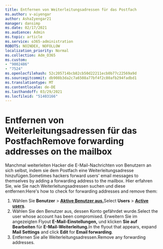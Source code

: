 ```yaml
---
title: Entfernen von Weiterleitungsadressen für das Postfach
ms.author: v-aiyengar
author: AshaIyengar21
manager: dansimp
ms.date: 02/17/2021
ms.audience: Admin
ms.topic: article
ms.service: o365-administration
ROBOTS: NOINDEX, NOFOLLOW
localization_priority: Normal
ms.collection: Adm_O365
ms.custom:
- "9002486"
- "7524"
ms.openlocfilehash: 52c205714bcb82cb50d22211ecb0b77c22569a9d
ms.sourcegitcommit: db908b3da2c7a6508a77bf4f2c80afb294fadbd1
ms.translationtype: MT
ms.contentlocale: de-DE
ms.lasthandoff: 03/29/2021
ms.locfileid: "51403166"
---
```

# <a name="remove-forwarding-addresses-on-the-mailbox"></a><span data-ttu-id="44f1d-102">Entfernen von Weiterleitungsadressen für das Postfach</span><span class="sxs-lookup"><span data-stu-id="44f1d-102">Remove forwarding addresses on the mailbox</span></span>

<span data-ttu-id="44f1d-103">Manchmal weiterleiten Hacker die E-Mail-Nachrichten von Benutzern an sich selbst, indem sie dem Postfach eine Weiterleitungsadresse hinzufügen.</span><span class="sxs-lookup"><span data-stu-id="44f1d-103">Sometimes hackers forward users' email messages to themselves by adding a forwarding address to the mailbox.</span></span> <span data-ttu-id="44f1d-104">Hier erfahren Sie, wie Sie nach Weiterleitungsadressen suchen und diese entfernen:</span><span class="sxs-lookup"><span data-stu-id="44f1d-104">Here's how to check for forwarding addresses and remove them:</span></span>

1. <span data-ttu-id="44f1d-105">Wählen Sie **Benutzer**  >  **[Aktive Benutzer aus.](https://go.microsoft.com/fwlink/p/?linkid=834822)**</span><span class="sxs-lookup"><span data-stu-id="44f1d-105">Select **Users** > **[Active users](https://go.microsoft.com/fwlink/p/?linkid=834822)**.</span></span>
1. <span data-ttu-id="44f1d-106">Wählen Sie den Benutzer aus, dessen Konto gefährdet wurde.</span><span class="sxs-lookup"><span data-stu-id="44f1d-106">Select the user whose account has been compromised.</span></span> <span data-ttu-id="44f1d-107">Erweitern Sie im angezeigten Flyout **E-Mail-Einstellungen,** und klicken **Sie auf Bearbeiten** für **E-Mail-Weiterleitung.**</span><span class="sxs-lookup"><span data-stu-id="44f1d-107">In the flyout that appears, expand **Mail Settings** and click **Edit** for **Email forwarding**.</span></span>
1. <span data-ttu-id="44f1d-108">Entfernen Sie alle Weiterleitungsadressen.</span><span class="sxs-lookup"><span data-stu-id="44f1d-108">Remove any forwarding addresses.</span></span>

